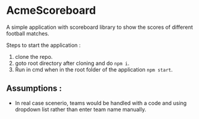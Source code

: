 # AcmeScoreboard
A simple application with scoreboard library to show the scores of different football matches.

Steps to start the application :
1. clone the repo.
2. goto root directory after cloning and do `npm i`.
3. Run in cmd when in the root folder of the application `npm start`.

## Assumptions :
- In real case scenerio, teams would be handled with a code and using dropdown list rather than enter team name manually.
